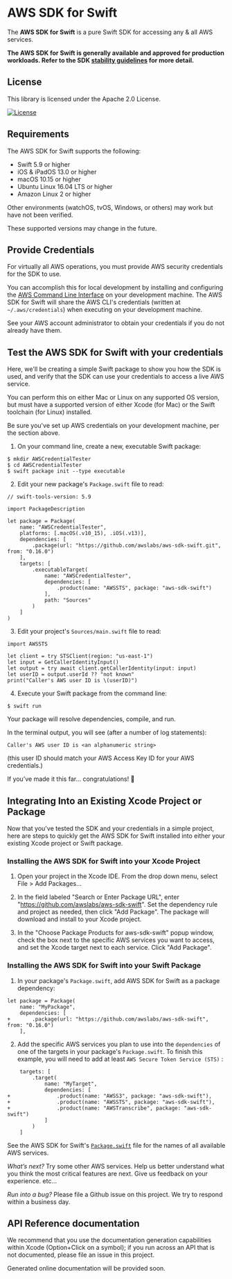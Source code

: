 # AWS SDK for Swift

The **AWS SDK for Swift** is a pure Swift SDK for accessing any & all AWS services.

**The AWS SDK for Swift is generally available and approved for production workloads. Refer to the SDK [stability guidelines](docs/stability.md) for more detail.**

## License

This library is licensed under the Apache 2.0 License. 

[![License][apache-badge]][apache-url]

[apache-badge]: https://img.shields.io/badge/License-Apache%202.0-blue.svg
[apache-url]: LICENSE

## Requirements

The AWS SDK for Swift supports the following:
- Swift 5.9 or higher
- iOS & iPadOS 13.0 or higher
- macOS 10.15 or higher
- Ubuntu Linux 16.04 LTS or higher
- Amazon Linux 2 or higher

Other environments (watchOS, tvOS, Windows, or others) may work but have not been verified.

These supported versions may change in the future.

## Provide Credentials

For virtually all AWS operations, you must provide AWS security credentials for the SDK to use.

You can accomplish this for local development by installing and configuring the
[AWS Command Line Interface](https://docs.aws.amazon.com/cli/latest/userguide/cli-chap-welcome.html)
on your development machine.  The AWS SDK for Swift will share the AWS CLI's credentials (written at
`~/.aws/credentials`) when executing on your development machine.

See your AWS account administrator to obtain your credentials if you do not already have them.

## Test the AWS SDK for Swift with your credentials

Here, we'll be creating a simple Swift package to show you how the SDK is used, and verify that the SDK can use your
credentials to access a live AWS service.

You can perform this on either Mac or Linux on any supported OS version, but must have a supported version of either
Xcode (for Mac) or the Swift toolchain (for Linux) installed.

Be sure you've set up AWS credentials on your development machine, per the section above.

1. On your command line, create a new, executable Swift package:
```
$ mkdir AWSCredentialTester
$ cd AWSCredentialTester
$ swift package init --type executable
```

2. Edit your new package's `Package.swift` file to read:
```
// swift-tools-version: 5.9

import PackageDescription

let package = Package(
    name: "AWSCredentialTester",
    platforms: [.macOS(.v10_15), .iOS(.v13)],
    dependencies: [
        .package(url: "https://github.com/awslabs/aws-sdk-swift.git", from: "0.16.0")
    ],
    targets: [
        .executableTarget(
            name: "AWSCredentialTester",
            dependencies: [
                .product(name: "AWSSTS", package: "aws-sdk-swift")
            ],
            path: "Sources"
        )
    ]
)
```

3. Edit your project's `Sources/main.swift` file to read:
```
import AWSSTS

let client = try STSClient(region: "us-east-1")
let input = GetCallerIdentityInput()
let output = try await client.getCallerIdentity(input: input)
let userID = output.userId ?? "not known"
print("Caller's AWS user ID is \(userID)")
```

4. Execute your Swift package from the command line:
```
$ swift run
```
Your package will resolve dependencies, compile, and run.

In the terminal output, you will see (after a number of log statements):
```
Caller's AWS user ID is <an alphanumeric string>
```
(this user ID should match your AWS Access Key ID for your AWS credentials.)

If you’ve made it this far... congratulations! 🎉

## Integrating Into an Existing Xcode Project or Package

Now that you've tested the SDK and your credentials in a simple project, here are steps to quickly get the AWS SDK for
Swift installed into either your existing Xcode project or Swift package.

### Installing the AWS SDK for Swift into your Xcode Project

1. Open your project in the Xcode IDE.  From the drop down menu, select File > Add Packages...

2. In the field labeled "Search or Enter Package URL", enter "https://github.com/awslabs/aws-sdk-swift".  Set the
dependency rule and project as needed, then click "Add Package". The package will download and install to your Xcode
project.

3. In the "Choose Package Products for aws-sdk-swift" popup window, check the box next to the specific AWS services you
want to access, and set the Xcode target next to each service.  Click "Add Package".

### Installing the AWS SDK for Swift into your Swift Package

1. In your package's `Package.swift`, add AWS SDK for Swift as a package dependency:
```
let package = Package(
    name: "MyPackage",
    dependencies: [
+       .package(url: "https://github.com/awslabs/aws-sdk-swift", from: "0.16.0")
    ],
```

2. Add the specific AWS services you plan to use into the `dependencies` of one of the targets in your package's
`Package.swift`.  To finish this example, you will need to add at least `AWS Secure Token Service (STS)` :
```
    targets: [
        .target(
            name: "MyTarget", 
            dependencies: [
+               .product(name: "AWSS3", package: "aws-sdk-swift"),
+               .product(name: "AWSSTS", package: "aws-sdk-swift"),
+               .product(name: "AWSTranscribe", package: "aws-sdk-swift")
            ]
        )
    ]
```
See the AWS SDK for Swift's [`Package.swift`](Package.swift) file for the names of all available AWS services.

*What’s next?*
Try some other AWS services.  Help us better understand what you think the most critical features are next.  Give us
feedback on your experience. etc...

*Run into a bug?*
Please file a Github issue on this project.  We try to respond within a business day. 

## API Reference documentation
We recommend that you use the documentation generation capabilities within Xcode (Option+Click on a symbol); if you run
across an API that is not documented, please file an issue in this project.

Generated online documentation will be provided soon.

